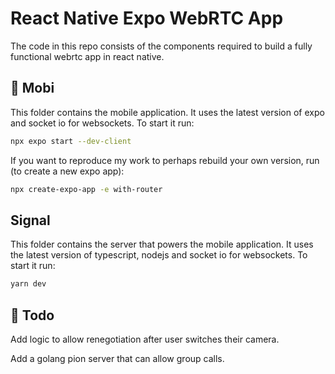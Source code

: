 # React Native Expo WebRTC App

The code in this repo consists of the components required to build a fully functional webrtc app in react native.

## 🚀 Mobi

This folder contains the mobile application. It uses the latest version of expo and socket io for websockets. To start it run:

```sh
npx expo start --dev-client
```


If you want to reproduce my work to perhaps rebuild your own version, run (to create a new expo app):

```sh
npx create-expo-app -e with-router
```


## Signal

This folder contains the server that powers the mobile application. It uses the latest version of typescript, nodejs and socket io for websockets. To start it run:

```sh
yarn dev
```

## 📝 Todo

Add logic to allow renegotiation after user switches their camera.

Add a golang pion server that can allow group calls.
